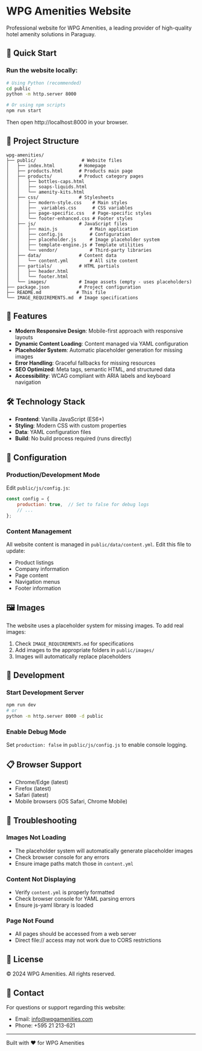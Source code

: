 # WPG Amenities Website

Professional website for WPG Amenities, a leading provider of high-quality hotel amenity solutions in Paraguay.

## 🚀 Quick Start

### Run the website locally:

```bash
# Using Python (recommended)
cd public
python -m http.server 8000

# Or using npm scripts
npm run start
```

Then open http://localhost:8000 in your browser.

## 📁 Project Structure

```
wpg-amenities/
├── public/                 # Website files
│   ├── index.html         # Homepage
│   ├── products.html      # Products main page
│   ├── products/          # Product category pages
│   │   ├── bottles-caps.html
│   │   ├── soaps-liquids.html
│   │   └── amenity-kits.html
│   ├── css/               # Stylesheets
│   │   ├── modern-style.css    # Main styles
│   │   ├── _variables.css      # CSS variables
│   │   ├── page-specific.css   # Page-specific styles
│   │   └── footer-enhanced.css # Footer styles
│   ├── js/                # JavaScript files
│   │   ├── main.js            # Main application
│   │   ├── config.js          # Configuration
│   │   ├── placeholder.js     # Image placeholder system
│   │   ├── template-engine.js # Template utilities
│   │   └── vendor/            # Third-party libraries
│   ├── data/              # Content data
│   │   └── content.yml        # All site content
│   ├── partials/          # HTML partials
│   │   ├── header.html
│   │   └── footer.html
│   └── images/            # Image assets (empty - uses placeholders)
├── package.json           # Project configuration
├── README.md             # This file
└── IMAGE_REQUIREMENTS.md  # Image specifications

```

## 🎨 Features

- **Modern Responsive Design**: Mobile-first approach with responsive layouts
- **Dynamic Content Loading**: Content managed via YAML configuration
- **Placeholder System**: Automatic placeholder generation for missing images
- **Error Handling**: Graceful fallbacks for missing resources
- **SEO Optimized**: Meta tags, semantic HTML, and structured data
- **Accessibility**: WCAG compliant with ARIA labels and keyboard navigation

## 🛠️ Technology Stack

- **Frontend**: Vanilla JavaScript (ES6+)
- **Styling**: Modern CSS with custom properties
- **Data**: YAML configuration files
- **Build**: No build process required (runs directly)

## 📝 Configuration

### Production/Development Mode

Edit `public/js/config.js`:

```javascript
const config = {
    production: true,  // Set to false for debug logs
    // ...
};
```

### Content Management

All website content is managed in `public/data/content.yml`. Edit this file to update:
- Product listings
- Company information
- Page content
- Navigation menus
- Footer information

## 🖼️ Images

The website uses a placeholder system for missing images. To add real images:

1. Check `IMAGE_REQUIREMENTS.md` for specifications
2. Add images to the appropriate folders in `public/images/`
3. Images will automatically replace placeholders

## 🚦 Development

### Start Development Server

```bash
npm run dev
# or
python -m http.server 8000 -d public
```

### Enable Debug Mode

Set `production: false` in `public/js/config.js` to enable console logging.

## 📋 Browser Support

- Chrome/Edge (latest)
- Firefox (latest)
- Safari (latest)
- Mobile browsers (iOS Safari, Chrome Mobile)

## 🔧 Troubleshooting

### Images Not Loading
- The placeholder system will automatically generate placeholder images
- Check browser console for any errors
- Ensure image paths match those in `content.yml`

### Content Not Displaying
- Verify `content.yml` is properly formatted
- Check browser console for YAML parsing errors
- Ensure js-yaml library is loaded

### Page Not Found
- All pages should be accessed from a web server
- Direct file:// access may not work due to CORS restrictions

## 📄 License

© 2024 WPG Amenities. All rights reserved.

## 📧 Contact

For questions or support regarding this website:
- Email: info@wpgamenities.com
- Phone: +595 21 213-621

---

Built with ❤️ for WPG Amenities